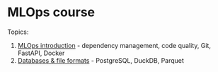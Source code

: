 # MLOps course

Topics:
1. [MLOps introduction](lab01) - dependency management, code quality, Git, FastAPI, Docker
2. [Databases & file formats](lab02) - PostgreSQL, DuckDB, Parquet
